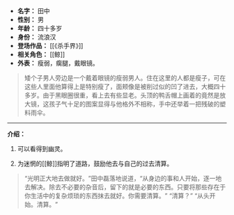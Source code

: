 
- **名字：** 田中
- **性别：** 男
- **年龄：** 四十多岁
- **身份：** 流浪汉
- **登场作品：** [[《杀手界》]]
- **相关角色：** [[鲸]]
- **外表：** 瘦弱，瘸腿，戴眼镜。

> 矮个子男人旁边是一个戴着眼镜的瘦弱男人。住在这里的人都是瘦子，可在这些人里面他算得上是特别瘦了，面颊像是被削过似的凹了进去，大概四十多岁。由于黑眼圈很重，看上去有些显老。头顶的鸭舌帽上画着的竟然是放大镜，这孩子气十足的图案显得与他格外不相称，手中还举着一把残破的塑料雨伞。

---

**介绍：** 

1. 可以看得到幽灵。

2. 为迷惘的[[鲸]]指明了道路，鼓励他去与自己的过去清算。

> “光明正大地去做就好。​”田中磊落地说道，​“从身边的事和人开始，逐一地去解决。除去不必要的杂音后，留下的就是必要的东西。只要将那些存在于你生活中的复杂烦琐的东西抹去就好。你需要清算。​”
> “清算？​”
> “从头开始。清算。​”